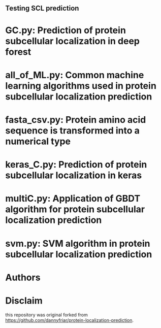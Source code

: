 ## Testing SCL prediction

# GC.py: Prediction of protein subcellular localization in deep forest
# all_of_ML.py: Common machine learning algorithms used in protein subcellular localization prediction
# fasta_csv.py: Protein amino acid sequence is transformed into a numerical type
# keras_C.py: Prediction of protein subcellular localization in keras
# multiC.py: Application of GBDT algorithm for protein subcellular localization prediction
# svm.py: SVM algorithm in protein subcellular localization prediction

# Authors

# Disclaim
this repository was original forked from https://github.com/dannyfriar/protein-localization-prediction.
